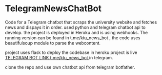 # TelegramNewsChatBot
Code for a Telegram chatbot that scraps the university website and fetches news and dispays it in order. used python and telegram chatbot api to develop. the project is deployed in Heroku and is using webhooks. The running version can be found in t.me/ktu_news_bot , the code uses beautifulsoup module to parse the webcontent. 


project uses flask to deploy the codebase in heroku
project is live <a href="https://t.me/ktu_news_bot">TELEGRAM BOT LINK t.me/ktu_news_bot </a>  in  telegram.


clone the repo and use own chatbot api from telegram botfather.

